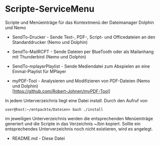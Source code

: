 # Scripte-ServiceMenu
Scripte und Menüeinträge für das Kontextmenü der Dateimanager Dolphin und Nemo

- SendTo-Drucker - Sende Text-, PDF-, Script- und Officedateien an den Standarddrucker (Nemo und Dolphin)

- SendTo-MailRCPT - Sende Dateien per BlueTooth oder als Mailanhang mit Thunderbird (Nemo und Dolphin)

- SendTo-mplayerPlaylist - Sende Mediendatei zum Abspielen an eine Einmal-Playlist für MPlayer

- myPDF-Tool - Analysieren und Modifizieren von PDF-Dateien (Nemo und Dolphin) </br> [https://github.com/Robert-Johnen/myPDF-Tool]

In jedem Unterverzeichnis liegt eine Datei _install_. Durch den Aufruf von
``` 
user@host:~/entpackte/Dateien> bash ./install
```
im jeweiligen Unterverzeichnis werden die entsprechenden Menüeinträge generiert und die Scripte in das
Verzeichnis ~/bin kopiert. Sollte ein entsprechendes Unterverzeichnis noch nicht existieren, wird es angelegt.

* README.md - Diese Datei